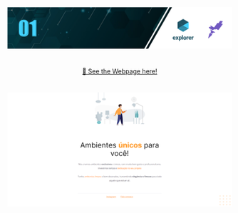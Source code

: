 <img src="https://raw.githubusercontent.com/jacksonMarcelinoFreitas/Moveis_Customizaveis/master/images/Capa%20Readme%201.png"/>

#

<p style="text-align:center"><a  href="https://jacksonmarcelinofreitas.github.io/Moveis_Customizaveis/">👀 See the Webpage here!</a></p>

#

<img width=1080 src="https://raw.githubusercontent.com/jacksonMarcelinoFreitas/Moveis_Customizaveis/master/images/project_print.png"/>